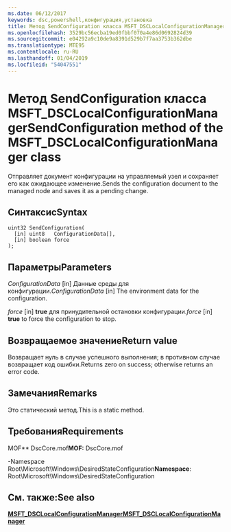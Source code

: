 ```yaml
---
ms.date: 06/12/2017
keywords: dsc,powershell,конфигурация,установка
title: Метод SendConfiguration класса MSFT_DSCLocalConfigurationManager
ms.openlocfilehash: 3529bc56ecba19ed0fbbf070a4e86d0692824d39
ms.sourcegitcommit: e04292a9c10de9a8391d529b7f7aa3753b362dbe
ms.translationtype: MTE95
ms.contentlocale: ru-RU
ms.lasthandoff: 01/04/2019
ms.locfileid: "54047551"
---
```

# <a name="sendconfiguration-method-of-the-msftdsclocalconfigurationmanager-class"></a><span data-ttu-id="d25ed-103">Метод SendConfiguration класса MSFT_DSCLocalConfigurationManager</span><span class="sxs-lookup"><span data-stu-id="d25ed-103">SendConfiguration method of the MSFT_DSCLocalConfigurationManager class</span></span>

<span data-ttu-id="d25ed-104">Отправляет документ конфигурации на управляемый узел и сохраняет его как ожидающее изменение.</span><span class="sxs-lookup"><span data-stu-id="d25ed-104">Sends the configuration document to the managed node and saves it as a pending change.</span></span>

## <a name="syntax"></a><span data-ttu-id="d25ed-105">Синтаксис</span><span class="sxs-lookup"><span data-stu-id="d25ed-105">Syntax</span></span>

```mof
uint32 SendConfiguration(
  [in] uint8   ConfigurationData[],
  [in] boolean force
);
```

## <a name="parameters"></a><span data-ttu-id="d25ed-106">Параметры</span><span class="sxs-lookup"><span data-stu-id="d25ed-106">Parameters</span></span>

<span data-ttu-id="d25ed-107">*ConfigurationData* \[in\] Данные среды для конфигурации.</span><span class="sxs-lookup"><span data-stu-id="d25ed-107">*ConfigurationData* \[in\] The environment data for the configuration.</span></span>

<span data-ttu-id="d25ed-108">*force* \[in\] **true** для принудительной остановки конфигурации.</span><span class="sxs-lookup"><span data-stu-id="d25ed-108">*force* \[in\] **true** to force the configuration to stop.</span></span>

## <a name="return-value"></a><span data-ttu-id="d25ed-109">Возвращаемое значение</span><span class="sxs-lookup"><span data-stu-id="d25ed-109">Return value</span></span>

<span data-ttu-id="d25ed-110">Возвращает нуль в случае успешного выполнения; в противном случае возвращает код ошибки.</span><span class="sxs-lookup"><span data-stu-id="d25ed-110">Returns zero on success; otherwise returns an error code.</span></span>

## <a name="remarks"></a><span data-ttu-id="d25ed-111">Замечания</span><span class="sxs-lookup"><span data-stu-id="d25ed-111">Remarks</span></span>

<span data-ttu-id="d25ed-112">Это статический метод.</span><span class="sxs-lookup"><span data-stu-id="d25ed-112">This is a static method.</span></span>

## <a name="requirements"></a><span data-ttu-id="d25ed-113">Требования</span><span class="sxs-lookup"><span data-stu-id="d25ed-113">Requirements</span></span>

<span data-ttu-id="d25ed-114">MOF\*\* DscCore.mof</span><span class="sxs-lookup"><span data-stu-id="d25ed-114">**MOF:** DscCore.mof</span></span>

<span data-ttu-id="d25ed-115">-Namespace Root\Microsoft\Windows\DesiredStateConfiguration</span><span class="sxs-lookup"><span data-stu-id="d25ed-115">**Namespace**: Root\Microsoft\Windows\DesiredStateConfiguration</span></span>

## <a name="see-also"></a><span data-ttu-id="d25ed-116">См. также:</span><span class="sxs-lookup"><span data-stu-id="d25ed-116">See also</span></span>

[<span data-ttu-id="d25ed-117">**MSFT_DSCLocalConfigurationManager**</span><span class="sxs-lookup"><span data-stu-id="d25ed-117">**MSFT_DSCLocalConfigurationManager**</span></span>](msft-dsclocalconfigurationmanager.md)